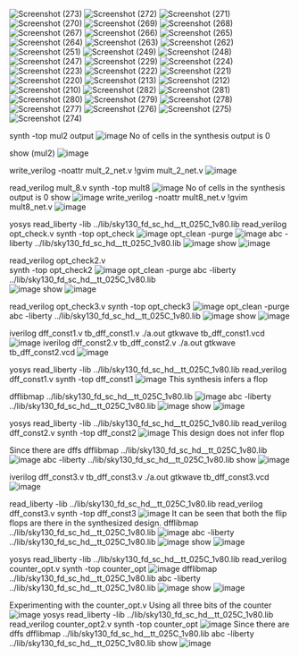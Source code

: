 ![Screenshot (273)](https://github.com/Vishnu1426/PES_Asic_course_7th_sem/assets/79538653/f58f17f0-5e8a-4b3e-972e-141d1f5e281a)
![Screenshot (272)](https://github.com/Vishnu1426/PES_Asic_course_7th_sem/assets/79538653/d9e1b65c-14b3-40bd-a5de-34423e1180f3)
![Screenshot (271)](https://github.com/Vishnu1426/PES_Asic_course_7th_sem/assets/79538653/c9816b2f-85b6-42de-9bcc-839ea8735505)
![Screenshot (270)](https://github.com/Vishnu1426/PES_Asic_course_7th_sem/assets/79538653/0a79d62e-d95f-4a53-92fd-0e89d254e2e7)
![Screenshot (269)](https://github.com/Vishnu1426/PES_Asic_course_7th_sem/assets/79538653/e8a17666-7e0a-44f9-8da2-970e463af7fd)
![Screenshot (268)](https://github.com/Vishnu1426/PES_Asic_course_7th_sem/assets/79538653/d05701bf-3d4e-4fdf-9556-30ab36cf3fc2)
![Screenshot (267)](https://github.com/Vishnu1426/PES_Asic_course_7th_sem/assets/79538653/c17ea78d-329a-4152-a625-9149bc508dfc)
![Screenshot (266)](https://github.com/Vishnu1426/PES_Asic_course_7th_sem/assets/79538653/ab09c022-6ffe-459b-ad3a-9e22763709e8)
![Screenshot (265)](https://github.com/Vishnu1426/PES_Asic_course_7th_sem/assets/79538653/b281b6be-a7fa-4ad4-a625-41b13500c029)
![Screenshot (264)](https://github.com/Vishnu1426/PES_Asic_course_7th_sem/assets/79538653/170cdb99-564b-484e-8477-aee95161e6d5)
![Screenshot (263)](https://github.com/Vishnu1426/PES_Asic_course_7th_sem/assets/79538653/009bfdb3-7a08-41e7-b2cc-91f72e66108d)
![Screenshot (262)](https://github.com/Vishnu1426/PES_Asic_course_7th_sem/assets/79538653/77239e92-ca53-468e-b793-b81e002004d3)
![Screenshot (251)](https://github.com/Vishnu1426/PES_Asic_course_7th_sem/assets/79538653/899e06cb-1cb1-4aa2-b650-d7aed85824f8)
![Screenshot (249)](https://github.com/Vishnu1426/PES_Asic_course_7th_sem/assets/79538653/6f4174bc-585c-4265-84c3-b89044d177d4)
![Screenshot (248)](https://github.com/Vishnu1426/PES_Asic_course_7th_sem/assets/79538653/6053eab3-ebb7-45a4-b274-bccba267c90b)
![Screenshot (247)](https://github.com/Vishnu1426/PES_Asic_course_7th_sem/assets/79538653/35609273-c319-4cae-8572-b2b9eaa48c03)
![Screenshot (229)](https://github.com/Vishnu1426/PES_Asic_course_7th_sem/assets/79538653/b3c53910-0357-4522-bc33-297d862caa7e)
![Screenshot (224)](https://github.com/Vishnu1426/PES_Asic_course_7th_sem/assets/79538653/a1e40dbf-7cea-4900-9418-35fe051dbf28)
![Screenshot (223)](https://github.com/Vishnu1426/PES_Asic_course_7th_sem/assets/79538653/d3b7952f-53c5-4135-8768-265ccf8d069a)
![Screenshot (222)](https://github.com/Vishnu1426/PES_Asic_course_7th_sem/assets/79538653/c24d4596-b71b-4060-848a-4235db7e1e85)
![Screenshot (221)](https://github.com/Vishnu1426/PES_Asic_course_7th_sem/assets/79538653/f1f669c8-7dad-48cb-b0f9-a7a54b9b6901)
![Screenshot (220)](https://github.com/Vishnu1426/PES_Asic_course_7th_sem/assets/79538653/4a7a1440-b828-4d89-9cce-8efe64a2e264)
![Screenshot (213)](https://github.com/Vishnu1426/PES_Asic_course_7th_sem/assets/79538653/b6591bf8-9b31-4269-a3c3-0a602dce23ef)
![Screenshot (212)](https://github.com/Vishnu1426/PES_Asic_course_7th_sem/assets/79538653/1fedd7bb-86c9-4dab-a123-4efd61d80e76)
![Screenshot (210)](https://github.com/Vishnu1426/PES_Asic_course_7th_sem/assets/79538653/33a65848-acbb-4bbb-94a5-7604417aadce)
![Screenshot (282)](https://github.com/Vishnu1426/PES_Asic_course_7th_sem/assets/79538653/b37beef3-43b2-405c-a960-6c1599640766)
![Screenshot (281)](https://github.com/Vishnu1426/PES_Asic_course_7th_sem/assets/79538653/fa16f5b5-b156-4595-9ded-4ac3902123cf)
![Screenshot (280)](https://github.com/Vishnu1426/PES_Asic_course_7th_sem/assets/79538653/318affca-d923-43a8-ab87-89e9482d8050)
![Screenshot (279)](https://github.com/Vishnu1426/PES_Asic_course_7th_sem/assets/79538653/e883e7bd-8020-4cf0-b288-f20941a3b2bf)
![Screenshot (278)](https://github.com/Vishnu1426/PES_Asic_course_7th_sem/assets/79538653/00b7b8c6-a5e8-4649-9726-2af21232be8a)
![Screenshot (277)](https://github.com/Vishnu1426/PES_Asic_course_7th_sem/assets/79538653/90ca6585-cc15-4e41-8d4b-0560d3d1a320)
![Screenshot (276)](https://github.com/Vishnu1426/PES_Asic_course_7th_sem/assets/79538653/db7e2c82-95cf-4d24-b804-452396803e87)
![Screenshot (275)](https://github.com/Vishnu1426/PES_Asic_course_7th_sem/assets/79538653/7336c0b7-50e8-4a25-8fd4-736c3cddc7e9)
![Screenshot (274)](https://github.com/Vishnu1426/PES_Asic_course_7th_sem/assets/79538653/c8b42d53-fa42-4209-bc24-b2ff318d5df4)


synth -top mul2 output
![image](https://github.com/Vishnu1426/PES_Asic_course_7th_sem/assets/79538653/44efda31-08fa-456a-89b7-1eaa9514bb1f)
No of cells in the synthesis output is 0

show (mul2)
![image](https://github.com/Vishnu1426/PES_Asic_course_7th_sem/assets/79538653/b77faa6b-8a65-4cf4-a61d-a3e6b13f7840)

write_verilog -noattr mult_2_net.v
!gvim mult_2_net.v
![image](https://github.com/Vishnu1426/PES_Asic_course_7th_sem/assets/79538653/e4fdaf35-e8bd-4d9c-82f3-807224ccdcd7)

read_verilog mult_8.v
synth -top mult8
![image](https://github.com/Vishnu1426/PES_Asic_course_7th_sem/assets/79538653/0196bee8-7cdf-4b3c-a99a-44b068971326)
No of cells in the synthesis output is 0
show
![image](https://github.com/Vishnu1426/PES_Asic_course_7th_sem/assets/79538653/e5b0a3f9-1fd6-4332-a9cc-bcb53b1ad686)
write_verilog -noattr mult8_net.v
!gvim mult8_net.v
![image](https://github.com/Vishnu1426/PES_Asic_course_7th_sem/assets/79538653/ac2d334f-ef75-4876-9435-25d0aaba97ee)






yosys
read_liberty -lib ../lib/sky130_fd_sc_hd__tt_025C_1v80.lib
read_verilog opt_check.v
synth -top opt_check
![image](https://github.com/Vishnu1426/PES_Asic_course_7th_sem/assets/79538653/22d07c7f-9a8f-4c0a-9f8d-1618de38b333)
opt_clean -purge
![image](https://github.com/Vishnu1426/PES_Asic_course_7th_sem/assets/79538653/05e0e289-3f50-48a4-ba02-d7c229d21937)
 abc -liberty ../lib/sky130_fd_sc_hd__tt_025C_1v80.lib
 ![image](https://github.com/Vishnu1426/PES_Asic_course_7th_sem/assets/79538653/5bad624d-4670-4f84-bc04-97938bae335f)
show
![image](https://github.com/Vishnu1426/PES_Asic_course_7th_sem/assets/79538653/1416eb1b-ca9d-424f-abe8-62ac849dc17f)

read_verilog opt_check2.v	
synth -top opt_check2
![image](https://github.com/Vishnu1426/PES_Asic_course_7th_sem/assets/79538653/88762908-92b5-4edb-ae86-adce8f06879d)
opt_clean -purge
abc -liberty ../lib/sky130_fd_sc_hd__tt_025C_1v80.lib	
![image](https://github.com/Vishnu1426/PES_Asic_course_7th_sem/assets/79538653/6e8ca5c4-c379-4581-9d14-f8f22d0967c4)
show
![image](https://github.com/Vishnu1426/PES_Asic_course_7th_sem/assets/79538653/228ef8e4-ba69-4052-a532-3c9010323a7b)


read_verilog opt_check3.v
synth -top opt_check3
![image](https://github.com/Vishnu1426/PES_Asic_course_7th_sem/assets/79538653/0885eb7e-1633-400e-b9bf-c4c0cc1c677f)
opt_clean -purge
abc -liberty ../lib/sky130_fd_sc_hd__tt_025C_1v80.lib
![image](https://github.com/Vishnu1426/PES_Asic_course_7th_sem/assets/79538653/432b099a-f463-4fd5-8d50-0020dd18f76d)
show
![image](https://github.com/Vishnu1426/PES_Asic_course_7th_sem/assets/79538653/e254c37f-e328-44c8-b744-816eb7cce7e4)



iverilog dff_const1.v tb_dff_const1.v
./a.out
gtkwave tb_dff_const1.vcd
![image](https://github.com/Vishnu1426/PES_Asic_course_7th_sem/assets/79538653/262685d9-0c40-4416-8fee-b7f6ae465f66)
iverilog dff_const2.v tb_dff_const2.v
./a.out
gtkwave tb_dff_const2.vcd
![image](https://github.com/Vishnu1426/PES_Asic_course_7th_sem/assets/79538653/966ad2a5-8324-44f3-bfe3-13e948048cc3)


yosys
read_liberty -lib ../lib/sky130_fd_sc_hd__tt_025C_1v80.lib
read_verilog dff_const1.v
synth -top dff_const1
![image](https://github.com/Vishnu1426/PES_Asic_course_7th_sem/assets/79538653/bb00ab0b-5e76-4d62-bd13-9d7058b5878b)
This synthesis infers a flop

dfflibmap ../lib/sky130_fd_sc_hd__tt_025C_1v80.lib
![image](https://github.com/Vishnu1426/PES_Asic_course_7th_sem/assets/79538653/d31dd76b-c8de-4134-bb05-273f86b4c238)
abc -liberty ../lib/sky130_fd_sc_hd__tt_025C_1v80.lib
![image](https://github.com/Vishnu1426/PES_Asic_course_7th_sem/assets/79538653/14dea5ac-0d89-43d7-a92e-8dec15fd48e1)
show
![image](https://github.com/Vishnu1426/PES_Asic_course_7th_sem/assets/79538653/06f36d91-ecac-4f64-8306-92b3da435cb9)


yosys
read_liberty -lib ../lib/sky130_fd_sc_hd__tt_025C_1v80.lib
read_verilog dff_const2.v
synth -top dff_const2
![image](https://github.com/Vishnu1426/PES_Asic_course_7th_sem/assets/79538653/24b86bf4-72fa-4c57-8d8a-64a0883377f3)
This design does not infer flop

Since there are dffs
dfflibmap ../lib/sky130_fd_sc_hd__tt_025C_1v80.lib
![image](https://github.com/Vishnu1426/PES_Asic_course_7th_sem/assets/79538653/6a79119a-0320-451d-b174-9bc0d56ffc9c)
abc -liberty ../lib/sky130_fd_sc_hd__tt_025C_1v80.lib
show
![image](https://github.com/Vishnu1426/PES_Asic_course_7th_sem/assets/79538653/f8acce45-ca08-4e80-a2ae-570ba6617a98)

iverilog dff_const3.v tb_dff_const3.v
./a.out
gtkwave tb_dff_const3.vcd
![image](https://github.com/Vishnu1426/PES_Asic_course_7th_sem/assets/79538653/85f08ceb-bcc9-430c-9222-0ee93dafbc09)

read_liberty -lib ../lib/sky130_fd_sc_hd__tt_025C_1v80.lib
read_verilog dff_const3.v
synth -top dff_const3
![image](https://github.com/Vishnu1426/PES_Asic_course_7th_sem/assets/79538653/7fe6a41d-0ff9-45a8-8035-5739b09c17dc)
It can be seen that both the flip flops are there in the synthesized design.
dfflibmap ../lib/sky130_fd_sc_hd__tt_025C_1v80.lib
![image](https://github.com/Vishnu1426/PES_Asic_course_7th_sem/assets/79538653/a9804fb4-1fb0-4cd1-9d32-07e01e8fbe4c)
abc -liberty ../lib/sky130_fd_sc_hd__tt_025C_1v80.lib
![image](https://github.com/Vishnu1426/PES_Asic_course_7th_sem/assets/79538653/8b86aa8c-9cc3-450d-b44f-444183c03832)
show
![image](https://github.com/Vishnu1426/PES_Asic_course_7th_sem/assets/79538653/ea2ba0b6-85f6-4bc7-9f64-1361c2fe983e)



yosys
read_liberty -lib ../lib/sky130_fd_sc_hd__tt_025C_1v80.lib
read_verilog counter_opt.v
synth -top counter_opt
![image](https://github.com/Vishnu1426/PES_Asic_course_7th_sem/assets/79538653/8f0d4aa5-e84f-426e-bcf0-d045efa684fb)
dfflibmap ../lib/sky130_fd_sc_hd__tt_025C_1v80.lib
abc -liberty ../lib/sky130_fd_sc_hd__tt_025C_1v80.lib 
![image](https://github.com/Vishnu1426/PES_Asic_course_7th_sem/assets/79538653/0763e414-4c7a-4a06-98a8-a82e231d6b28)
show
![image](https://github.com/Vishnu1426/PES_Asic_course_7th_sem/assets/79538653/fd8baa0a-6648-4899-a5a2-09294d333e53)

Experimenting with the counter_opt.v
Using all three bits of the counter
![image](https://github.com/Vishnu1426/PES_Asic_course_7th_sem/assets/79538653/5f0e5277-a35d-4d83-b0c4-bcedcaae82d6)
yosys
	read_liberty -lib ../lib/sky130_fd_sc_hd__tt_025C_1v80.lib
	read_verilog counter_opt2.v
	synth -top counter_opt
 ![image](https://github.com/Vishnu1426/PES_Asic_course_7th_sem/assets/79538653/ad37c007-ecff-413c-b661-2a350ced30e1)
	Since there are dffs
	dfflibmap ../lib/sky130_fd_sc_hd__tt_025C_1v80.lib
	abc -liberty ../lib/sky130_fd_sc_hd__tt_025C_1v80.lib
	show
 ![image](https://github.com/Vishnu1426/PES_Asic_course_7th_sem/assets/79538653/1a5c80f5-dfe2-49a9-9e0b-5969f3aa4e42)

